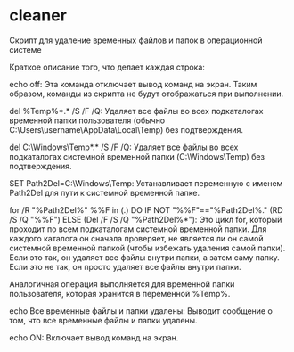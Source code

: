 # cleaner
Скрипт для удаление временных файлов и папок в операционной системе

Краткое описание того, что делает каждая строка:

echo off: Эта команда отключает вывод команд на экран. Таким образом, команды из скрипта не будут отображаться при выполнении.

del %Temp%\*.* /S /F /Q: Удаляет все файлы во всех подкаталогах временной папки пользователя (обычно C:\Users\username\AppData\Local\Temp) без подтверждения.

del C:\Windows\Temp\*.* /S /F /Q: Удаляет все файлы во всех подкаталогах системной временной папки (C:\Windows\Temp) без подтверждения.

SET Path2Del=C:\Windows\Temp\: Устанавливает переменную с именем Path2Del для пути к системной временной папке.

for /R "%Path2Del%" %%F in (.) DO IF NOT "%%F"=="%Path2Del%." (RD /S /Q "%%F") ELSE (Del /F /S /Q "%Path2Del%*"): Это цикл for, который проходит по всем подкаталогам системной временной папки. Для каждого каталога он сначала проверяет, не является ли он самой системной временной папкой (чтобы избежать удаления самой папки). Если это так, он удаляет все файлы внутри папки, а затем саму папку. Если это не так, он просто удаляет все файлы внутри папки.

Аналогичная операция выполняется для временной папки пользователя, которая хранится в переменной %Temp%.

echo Все временные файлы и папки удалены: Выводит сообщение о том, что все временные файлы и папки удалены.

echo ON: Включает вывод команд на экран.
